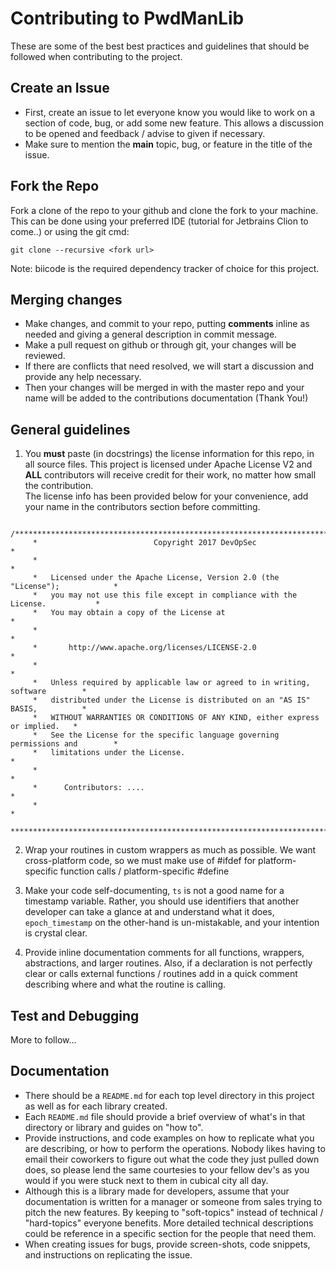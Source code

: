# Contributing to PwdManLib

These are some of the best best practices and guidelines that should be followed when contributing to the project.

## Create an Issue

- First, create an issue to let everyone know you would like to work on a section of code, bug, or add some new feature.
This allows a discussion to be opened and feedback / advise to given if necessary.
- Make sure to mention the <b>main</b> topic, bug, or feature in the title of the issue.

## Fork the Repo

Fork a clone of the repo to your github and clone the fork to your machine.<br>
This can be done using your preferred IDE (tutorial for Jetbrains Clion to come..) or using the git cmd:
```
git clone --recursive <fork url>
```
Note: biicode is the required dependency tracker of choice for this project.

## Merging changes

- Make changes, and commit to your repo, putting <b>comments</b> inline as needed and giving a general description in commit message.
- Make a pull request on github or through git, your changes will be reviewed.
- If there are conflicts that need resolved, we will start a discussion and provide any help necessary.
- Then your changes will be merged in with the master repo and your name will be added to the contributions documentation (Thank You!)

## General guidelines

1. You <strong>must</strong> paste (in docstrings) the license information for this repo, in all source files. This project is licensed
under Apache License V2 and <strong>ALL</strong> contributors will receive credit for their work, no matter how small the contribution.<br>
The license info has been provided below for your convenience, add your name in the contributors section before committing.

```
    /********************************************************************************
     *                          Copyright 2017 DevOpSec                             *
     *                                                                              *
     *   Licensed under the Apache License, Version 2.0 (the "License");            *
     *   you may not use this file except in compliance with the License.           *
     *   You may obtain a copy of the License at                                    *
     *                                                                              *
     *       http://www.apache.org/licenses/LICENSE-2.0                             *
     *                                                                              *
     *   Unless required by applicable law or agreed to in writing, software        *
     *   distributed under the License is distributed on an "AS IS" BASIS,          *
     *   WITHOUT WARRANTIES OR CONDITIONS OF ANY KIND, either express or implied.   *
     *   See the License for the specific language governing permissions and        *
     *   limitations under the License.                                             *
     *                                                                              *
     *      Contributors: ....                                                      *
     *                                                                              *
     ********************************************************************************/
```

2. Wrap your routines in custom wrappers as much as possible. We want cross-platform code, so we must make use of #ifdef
for platform-specific function calls / platform-specific #define

3. Make your code self-documenting, ```ts``` is not a good name for a timestamp variable. Rather, you should use identifiers that
another developer can take a glance at and understand what it does, ```epoch_timestamp``` on the other-hand is un-mistakable,
and your intention is crystal clear.

4. Provide inline documentation comments for all functions, wrappers, abstractions, and larger routines. Also, if a declaration
is not perfectly clear or calls external functions / routines add in a quick comment describing where and what the routine is calling.
  
## Test and Debugging

More to follow...

## Documentation

- There should be a ```README.md``` for each top level directory in this project as well as for each library created.
- Each ```README.md``` file should provide a brief overview of what's in that directory or library and guides on "how to".
- Provide instructions, and code examples on how to replicate what you are describing, or how to perform the operations.
Nobody likes having to email their coworkers to figure out what the code they just pulled down does, so please lend the 
same courtesies to your fellow dev's as you would if you were stuck next to them in cubical city all day.
- Although this is a library made for developers, assume that your documentation is written for a manager or someone from
sales trying to pitch the new features. By keeping to "soft-topics" instead of technical / "hard-topics" everyone benefits.
More detailed technical descriptions could be reference in a specific section for the people that need them.
- When creating issues for bugs, provide screen-shots, code snippets, and instructions on replicating the issue. 